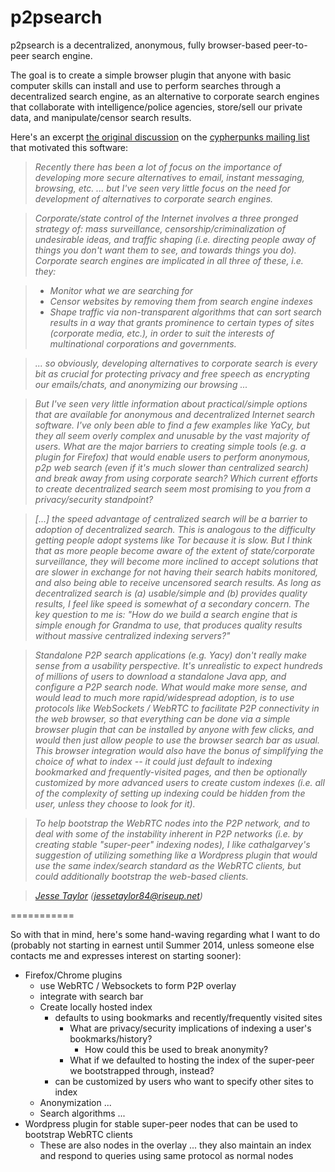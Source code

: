 p2psearch
=========

p2psearch is a decentralized, anonymous, fully browser-based peer-to-peer search engine. 

The goal is to create a simple browser plugin that anyone with basic computer skills can install and use to perform searches through a decentralized search engine, as an alternative to corporate search engines that collaborate with intelligence/police agencies, store/sell our private data, and manipulate/censor search results.

Here's an excerpt <a href="https://cpunks.org//pipermail/cypherpunks/2013-December/002666.html">the original discussion</a> on the <a href="https://cpunks.org/">cypherpunks mailing list</a> that motivated this software:

>*Recently there has been a lot of focus on the importance of developing more secure alternatives to email, instant messaging, browsing, etc. ... but I've seen very little focus on the need for development of alternatives to corporate search engines.*

>*Corporate/state control of the Internet involves a three pronged strategy of: mass surveillance, censorship/criminalization of undesirable ideas, and traffic shaping (i.e. directing people away of things you don't want them to see, and towards things you do). Corporate search engines are implicated in all three of these, i.e. they:*

  > * <em> Monitor what we are searching for </em>
  > * <em> Censor websites by removing them from search engine indexes</em>
  > * <em> Shape traffic via non-transparent algorithms that can sort search results in a way that grants prominence to certain types of sites (corporate media, etc.), in order to suit the interests of multinational corporations and governments.</em>

>*... so obviously, developing alternatives to corporate search is every bit as crucial for protecting privacy and free speech as encrypting our emails/chats, and anonymizing our browsing ...*

>*But I've seen very little information about practical/simple options that are available for anonymous and decentralized Internet search software. I've only been able to find a few examples like YaCy, but they all seem overly complex and unusable by the vast majority of users. What are the major barriers to creating simple tools (e.g. a plugin for Firefox) that would enable users to perform anonymous, p2p web search (even if it's much slower than centralized search) and break away from using corporate search? Which current efforts to create decentralized search seem most promising to you from a privacy/security standpoint?*

>*[...] the speed advantage of centralized search will be a barrier to adoption of decentralized search. This is analogous to the difficulty getting people adopt systems like Tor because it is slow. But I think that as more people become aware of the extent of state/corporate surveillance, they will become more inclined to accept solutions that are slower in exchange for not having their search habits monitored, and also being able to receive uncensored search results. As long as decentralized search is (a) usable/simple and (b) provides quality results, I feel like speed is somewhat of a secondary concern. The key question to me is: "How do we build a search engine that is simple enough for Grandma to use, that produces quality results without massive centralized indexing servers?"*

>*Standalone P2P search applications (e.g. Yacy) don't really make sense from a usability perspective. It's unrealistic to expect hundreds of millions of users to download a standalone Java app, and configure a P2P search node. What would make more sense, and would lead to much more rapid/widespread adoption, is to use protocols like WebSockets / WebRTC to facilitate P2P connectivity in the web browser, so that everything can be done via a simple browser plugin that can be installed by anyone with few clicks, and would then just allow people to use the browser search bar as usual. This browser integration would also have the bonus of simplifying the choice of what to index -- it could just default to indexing bookmarked and frequently-visited pages, and then be optionally customized by more advanced users to create custom indexes (i.e. all of the complexity of setting up indexing could be hidden from the user, unless they choose to look for it).*

>*To help bootstrap the WebRTC nodes into the P2P network, and to deal with some of the instability inherent in P2P networks (i.e. by creating stable "super-peer" indexing nodes), I like cathalgarvey's suggestion of utilizing something like a Wordpress plugin that would use the same index/search standard as the WebRTC clients, but could additionally bootstrap the web-based clients.*

> <em><a href="http://www.interference.cc">Jesse Taylor</a> (jessetaylor84@riseup.net)</em>

===========

So with that in mind, here's some hand-waving regarding what I want to do (probably not starting in earnest until Summer 2014, unless someone else contacts me and expresses interest on starting sooner):

* Firefox/Chrome plugins
  * use WebRTC / Websockets to form P2P overlay
  * integrate with search bar
  * Create locally hosted index
    * defaults to using bookmarks and recently/frequently visited sites
      * What are privacy/security implications of indexing a user's bookmarks/history?
        * How could this be used to break anonymity? 
      * What if we defaulted to hosting the index of the super-peer we bootstrapped through, instead?
    * can be customized by users who want to specify other sites to index
  * Anonymization ...
  * Search algorithms ...
* Wordpress plugin for stable super-peer nodes that can be used to bootstrap WebRTC clients
  * These are also nodes in the overlay ... they also maintain an index and respond to queries using same protocol as normal nodes
